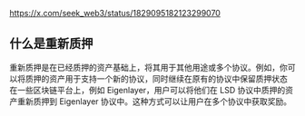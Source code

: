 https://x.com/seek_web3/status/1829095182123299070

## 什么是重新质押  
重新质押是在已经质押的资产基础上，将其用于其他用途或多个协议。例如，你可以将质押的资产用于支持一个新的协议，同时继续在原有的协议中保留质押状态  
在一些区块链平台上，例如 Eigenlayer，用户可以将他们在 LSD 协议中质押的资产重新质押到 Eigenlayer 协议中。这种方式可以让用户在多个协议中获取奖励。  

